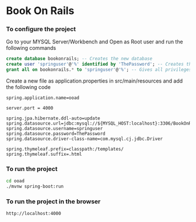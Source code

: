 # Book On Rails



### To configure the project 

Go to your MYSQL Server/Workbench and Open as Root user and run the following commands 

```sql
create database bookonrails; -- Creates the new database
create user 'springuser'@'%' identified by 'ThePassword'; -- Creates the user
grant all on bookonrails.* to 'springuser'@'%'; -- Gives all privileges to the new user
```

Create a new file as application.properties in src/main/resources and add the following code

```properties
spring.application.name=ooad

server.port = 4000

spring.jpa.hibernate.ddl-auto=update
spring.datasource.url=jdbc:mysql://${MYSQL_HOST:localhost}:3306/BookOnRails
spring.datasource.username=springuser
spring.datasource.password=ThePassword
spring.datasource.driver-class-name=com.mysql.cj.jdbc.Driver

spring.thymeleaf.prefix=classpath:/templates/
spring.thymeleaf.suffix=.html

```

### To run the project

```bash
cd ooad
./mvnw spring-boot:run
```

### To run the project in the browser

```bash
http://localhost:4000
```
